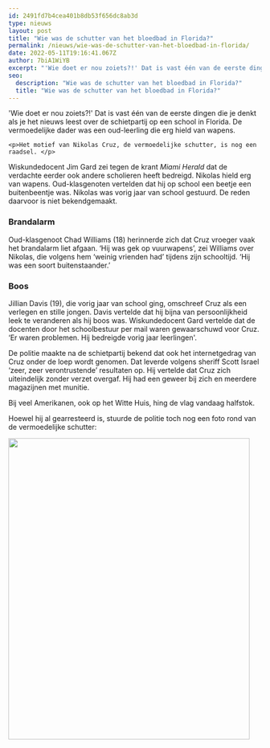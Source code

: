 ```yaml
---
id: 2491fd7b4cea401b8db53f656dc8ab3d
type: nieuws
layout: post
title: "Wie was de schutter van het bloedbad in Florida?"
permalink: /nieuws/wie-was-de-schutter-van-het-bloedbad-in-florida/
date: 2022-05-11T19:16:41.067Z
author: 7biA1WiYB
excerpt: "'Wie doet er nou zoiets?!' Dat is vast één van de eerste dingen die je denkt als je het nieuws leest over de schietpartij op een school in Florida. De vermoedelijke dader was een oud-leerling die erg hield van wapens.  "
seo:
  description: "Wie was de schutter van het bloedbad in Florida?"
  title: "Wie was de schutter van het bloedbad in Florida?"
---
```

'Wie doet er nou zoiets?!' Dat is vast één van de eerste dingen die je denkt als je het nieuws leest over de schietpartij op een school in Florida. De vermoedelijke dader was een oud-leerling die erg hield van wapens.  

    <p>Het motief van Nikolas Cruz, de vermoedelijke schutter, is nog een raadsel. </p>
<p>Wiskundedocent Jim Gard zei tegen de krant <em>Miami Herald </em>dat de verdachte eerder ook andere scholieren heeft bedreigd. Nikolas hield erg van wapens. Oud-klasgenoten vertelden dat hij op school een beetje een buitenbeentje was. Nikolas was vorig jaar van school gestuurd. De reden daarvoor is niet bekendgemaakt.</p>
<h3>Brandalarm</h3>
<p>Oud-klasgenoot Chad Williams (18) herinnerde zich dat Cruz vroeger vaak het brandalarm liet afgaan. ‘Hij was gek op vuurwapens’, zei Williams over Nikolas, die volgens hem ‘weinig vrienden had’ tijdens zijn schooltijd. ‘Hij was een soort buitenstaander.’</p>
<h3>Boos</h3>
<p>Jillian Davis (19), die vorig jaar van school ging, omschreef Cruz als een verlegen en stille jongen. Davis vertelde dat hij bijna van persoonlijkheid leek te veranderen als hij boos was. Wiskundedocent Gard vertelde dat de docenten door het schoolbestuur per mail waren gewaarschuwd voor Cruz. ‘Er waren problemen. Hij bedreigde vorig jaar leerlingen'.</p>
<p>De politie maakte na de schietpartij bekend dat ook het internetgedrag van Cruz onder de loep wordt genomen. Dat leverde volgens sheriff Scott Israel ‘zeer, zeer verontrustende’ resultaten op. Hij vertelde dat Cruz zich uiteindelijk zonder verzet overgaf. Hij had een geweer bij zich en meerdere magazijnen met munitie.</p>
<p>Bij veel Amerikanen, ook op het Witte Huis, hing de vlag vandaag halfstok.</p>
<p>Hoewel hij al gearresteerd is, stuurde de politie toch nog een foto rond van de vermoedelijke schutter:</p>
<p><div class="media media-element-container media-default"><div id="file-526372" class="file file-image file-image-jpeg">

        
  
  <div class="content">
    <img height="600" width="480" class="media-element file-default" data-delta="1" src="https://7dagen.netlify.app/sites/default/files/ANP-55837299.jpg" alt="">  </div>

  
</div>
</div>  

